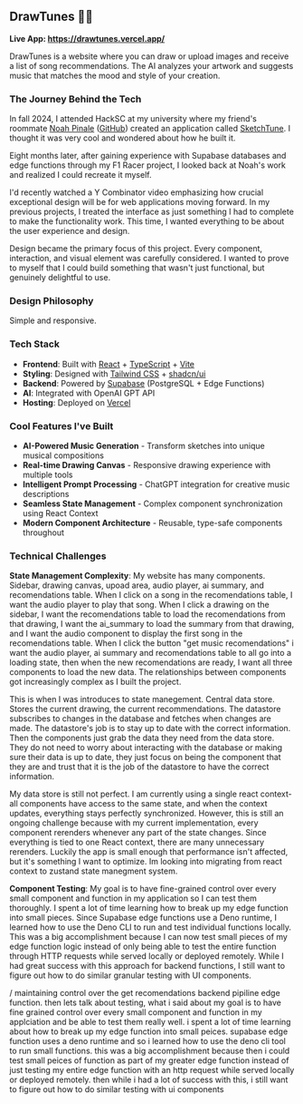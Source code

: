 ## DrawTunes 🎨🎵

**Live App: https://drawtunes.vercel.app/**

DrawTunes is a website where you can draw or upload images and receive a list of song recommendations. The AI analyzes your artwork and suggests music that matches the mood and style of your creation.

### The Journey Behind the Tech

In fall 2024, I attended HackSC at my university where my friend's roommate [Noah Pinale](https://www.linkedin.com/in/noahpinales/) ([GitHub](https://github.com/noahpin)) created an application called [SketchTune](https://github.com/noahpin/sketchtune). I thought it was very cool and wondered about how he built it.

Eight months later, after gaining experience with Supabase databases and edge functions through my F1 Racer project, I looked back at Noah's work and realized I could recreate it myself.

I'd recently watched a Y Combinator video emphasizing how crucial exceptional design will be for web applications moving forward. In my previous projects, I treated the interface as just something I had to complete to make the functionality work. This time, I wanted everything to be about the user experience and design.

Design became the primary focus of this project. Every component, interaction, and visual element was carefully considered. I wanted to prove to myself that I could build something that wasn't just functional, but genuinely delightful to use.

### Design Philosophy

Simple and responsive.

### Tech Stack

- **Frontend**: Built with [React](https://react.dev) + [TypeScript](https://www.typescriptlang.org/) + [Vite](https://vite.dev)
- **Styling**: Designed with [Tailwind CSS](https://tailwindcss.com) + [shadcn/ui](https://ui.shadcn.com)
- **Backend**: Powered by [Supabase](https://supabase.com) (PostgreSQL + Edge Functions)
- **AI**: Integrated with OpenAI GPT API
- **Hosting**: Deployed on [Vercel](https://vercel.com)

### Cool Features I've Built

- **AI-Powered Music Generation** - Transform sketches into unique musical compositions
- **Real-time Drawing Canvas** - Responsive drawing experience with multiple tools
- **Intelligent Prompt Processing** - ChatGPT integration for creative music descriptions
- **Seamless State Management** - Complex component synchronization using React Context
- **Modern Component Architecture** - Reusable, type-safe components throughout

### Technical Challenges

**State Management Complexity**: 
My website has many components. Sidebar, drawing canvas, upoad area, audio player, ai summary, and recomendations table. When I click on a song in the recomendations table, I want the audio player to play that song. When I click a drawing on the sidebar, I want the recomendations table to load the recomendations from that drawing, I want the ai_summary to load the summary from that drawing, and I want the audio component to display the first song in the recomendations table. When I click the button "get music recomendations" i want the audio player, ai summary and recomendations table to all go into a loading state, then when the new recomendations are ready, I want all three components to load the new data. The relationships between components got increasingly complex as I built the project.

This is when I was introduces to state manegement. Central data store. Stores the current drawing, the current recommendations. The datastore subscribes to changes in the database and fetches when changes are made. The datastore's job is to stay up to date with the correct information. Then the components just grab the data they need from the data store. They do not need to worry about interacting with the database or making sure their data is up to date, they just focus on being the component that they are and trust that it is the job of the datastore to have the correct information. 

My data store is still not perfect. I am currently using a single react context- all components have access to the same state, and when the context updates, everything stays perfectly synchronized. However, this is still an ongoing challenge because with my current implementation, every component rerenders whenever any part of the state changes. Since everything is tied to one React context, there are many unnecessary rerenders. Luckily the app is small enough that performance isn't affected, but it's something I want to optimize. Im looking into migrating from react context to zustand state manegment system.

**Component Testing**: My goal is to have fine-grained control over every small component and function in my application so I can test them thoroughly. I spent a lot of time learning how to break up my edge function into small pieces. Since Supabase edge functions use a Deno runtime, I learned how to use the Deno CLI to run and test individual functions locally. This was a big accomplishment because I can now test small pieces of my edge function logic instead of only being able to test the entire function through HTTP requests while served locally or deployed remotely.
While I had great success with this approach for backend functions, I still want to figure out how to do similar granular testing with UI components.

/ maintaining control over the get recomendations backend pipiline edge function.
then lets talk about testing, what i said about my goal is to have fine grained control over every small component and function in my applciation and be able to test them really well. i spent a lot of time learning about how to break up my edge function into small peices. supabase edge function uses a deno runtime and so i learned how to use the deno cli tool to run small functions. this was a big accomplishment because then i could test small peices of function as part of my greater edge function instead of just testing my entire edge function with an http request while served locally or deployed remotely. then while i had a lot of success with this, i still want to figure out how to do similar testing with ui components